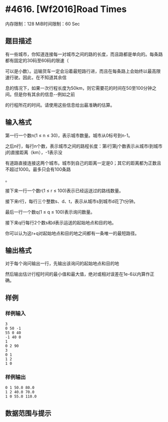 # #4616. [Wf2016]Road Times

内存限制：128 MiB时间限制：60 Sec

## 题目描述

有一些城市，你知道连接每一对城市之间的路的长度，而且路都是单向的。每条路都有固定的30码至60码的限速（

可以是小数）。运输货车一定会沿着最短路行进，而且在每条路上会始终以最高限速行驶。因此，在不知道其余信

息的情况下，如果一次行程长度为50km，则它需要花的时间在50至100分钟之间。但是你有其余的信息--例如之前

的行程所花的时间。请使用这些信息给出最准确的估算。

## 输入格式

第一行一个数n(1 &le; n &le; 30)，表示城市数量。城市从0标号到n-1。

之后n行，每行n个数，表示城市之间的路程长度：第i行第j个数表示从城市i到城市j的直接距离（km），-1表示没

有道路直接连接这两个城市。城市到自己的距离一定是0；其它的距离都为正数且不超过1000。最多只会有100条路

。

接下来一行一个数r(1 &le; r &le; 100)表示已经运送过的路线数量。

接下来r行，每行三个整数s、d、t，表示从城市s到城市d花了t分钟。

最后一行一个数q(1 &le; q &le; 100)表示询问数量。

接下来q行每行2个数s和d表示运送的起始地点和目的地。

你可以认为这r+q对起始地点和目的地之间都有一条唯一的最短路径。

## 输出格式

对于每个询问输出一行，先输出该询问的起始地点和目的地

然后输出估计行程时间的最小值和最大值，绝对或相对误差在1e-6以内算作正确。

## 样例

### 样例输入

    
    3
    0 50 -1
    55 0 40
    -1 40 0
    1
    0 2 90
    3
    0 1
    1 2
    1 0
    
    

### 样例输出

    
    0 1 50.0 80.0
    1 2 40.0 70.0
    1 0 55.0 110.0
    

## 数据范围与提示
